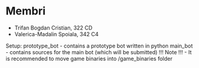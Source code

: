 # Membri
- Trifan Bogdan Cristian, 322 CD
- Valerica-Madalin Spoiala, 342 C4



Setup:
	prototype_bot 	- contains a prototype bot written in python
	main_bot 	- contains sources for the main bot (which will be submitted)
	!!! Note !!! 	- It is recommended to move game binaries into /game_binaries folder 


